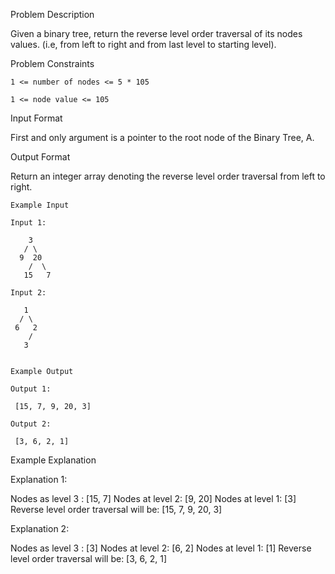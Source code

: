 Problem Description

Given a binary tree, return the reverse level order traversal of its nodes values. (i.e, from left to right and from last level to starting level).



Problem Constraints
    
    1 <= number of nodes <= 5 * 105
    
    1 <= node value <= 105



Input Format

First and only argument is a pointer to the root node of the Binary Tree, A.



Output Format

Return an integer array denoting the reverse level order traversal from left to right.



    Example Input
    
    Input 1:
    
        3
       / \
      9  20
        /  \
       15   7
    
    Input 2:
    
       1
      / \
     6   2
        /
       3
    
    
    Example Output
    
    Output 1:
    
     [15, 7, 9, 20, 3] 
    
    Output 2:
    
     [3, 6, 2, 1]
    

Example Explanation

Explanation 1:

 Nodes as level 3 : [15, 7]
 Nodes at level 2: [9, 20]
 Nodes at level 1: [3]
 Reverse level order traversal will be: [15, 7, 9, 20, 3]

Explanation 2:

 Nodes as level 3 : [3]
 Nodes at level 2: [6, 2]
 Nodes at level 1: [1]
 Reverse level order traversal will be: [3, 6, 2, 1]